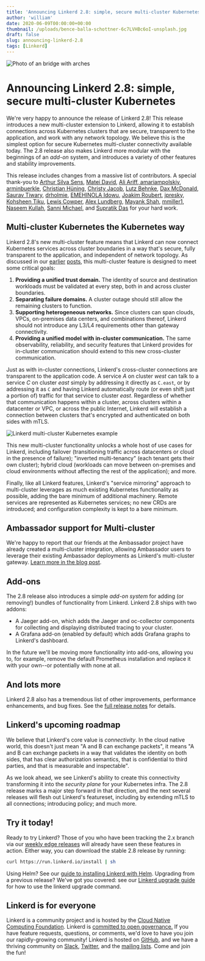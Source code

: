 ```yaml
---
title: 'Announcing Linkerd 2.8: simple, secure multi-cluster Kubernetes'
author: 'william'
date: 2020-06-09T00:00:00+00:00
thumbnail: /uploads/bence-balla-schottner-6c7LVHBc6oI-unsplash.jpg
draft: false
slug: announcing-linkerd-2.8
tags: [Linkerd]
---
```


![Photo of an bridge with arches](/uploads/bence-balla-schottner-6c7LVHBc6oI-unsplash.jpg)

# Announcing Linkerd 2.8: simple, secure multi-cluster Kubernetes

We're very happy to announce the release of Linkerd 2.8! This release
introduces a new multi-cluster extension to Linkerd, allowing it to establish
connections across Kubernetes clusters that are secure, transparent to the
application, and work with any network topology. We believe this is the
simplest option for secure Kubernetes multi-cluster connectivity available
today. The 2.8 release also makes Linkerd more modular with the beginnings of
an _add-on_ system, and introduces a variety of other features and stability
improvements.

This release includes changes from a massive list of contributors. A special
thank-you to [Arthur Silva Sens](https://github.com/ArthurSens), [Matei
David](https://github.com/Matei207), [Ali Ariff](https://github.com/aliariff),[
amariampolskiy](https://github.com/amariampolskiy),[
arminbuerkle](https://github.com/arminbuerkle), [Christian
Hüning](https://github.com/christianhuening), [Christy
Jacob](https://github.com/christyjacob4), [Lutz
Behnke](https://github.com/cypherfox), [Dax
McDonald](https://github.com/daxmc99), [Saurav
Tiwary](https://github.com/dr0pdb), [drholmie](https://github.com/drholmie),
[EMEHINOLA Idowu](https://github.com/hydeenoble), [Joakim
Roubert](https://github.com/joakimr-axis),
[jpresky](https://github.com/jpresky), [Kohsheen
Tiku](https://github.com/kohsheen1234), [Lewis
Cowper](https://github.com/lewiscowper), [Alex
Lundberg](https://github.com/lundbird), [Mayank
Shah](https://github.com/mayankshah1607),
[mmiller1](https://github.com/mmiller1), [Naseem
Kullah](https://github.com/naseemkullah), [Sanni
Michael](https://github.com/sannimichaelse), and [Supratik
Das](https://github.com/supra08) for your hard work. 


## Multi-cluster Kubernetes the Kubernetes way

Linkerd 2.8's new multi-cluster feature means that Linkerd can now connect
Kubernetes services across cluster boundaries in a way that's secure, fully
transparent to the application, and independent of network topology. As
discussed in our
[earlier](https://linkerd.io/2020/02/17/architecting-for-multicluster-kubernetes/)
[posts](https://linkerd.io/2020/02/25/multicluster-kubernetes-with-service-mirroring/),
this multi-cluster feature is designed to meet some critical goals:

1. **Providing a unified trust domain.** The identity of source and destination
   workloads must be validated at every step, both in and across cluster
   boundaries.
2. **Separating failure domains.** A cluster outage should still allow the
   remaining clusters to function.
3. **Supporting heterogeneous networks.** Since clusters can span clouds, VPCs,
   on-premises data centers, and combinations thereof, Linkerd should not
   introduce any L3/L4 requirements other than gateway connectivity.
4. **Providing a unified model with in-cluster communication.** The same
   observability, reliability, and security features that Linkerd provides for
   in-cluster communication should extend to this new cross-cluster
   communication.

Just as with in-cluster connections, Linkerd's cross-cluster connections are
transparent to the application code. A service _A_ on cluster _west_ can talk
to a service _C_ on cluster _east_ simply by addressing it directly as
`C.east`, or by addressing it as `C` and having Linkerd automatically route (or
even shift just a portion of) traffic for that service to cluster _east_.
Regardless of whether that communication happens within a cluster, across
clusters within a datacenter or VPC, or across the public Internet,  Linkerd
will establish a connection between clusters that's encrypted and authenticated
on both sides with mTLS.

![Linkerd multi-cluster Kubernetes example](/uploads/linkerd_blog_2.8-diagrams_multicluster.png "Linkerd multi-cluster Kubernetes example")

This new multi-cluster functionality unlocks a whole host of use cases for
Linkerd, including failover (transitioning traffic across datacenters or cloud
in the presence of failure); "inverted multi-tenancy" (each tenant gets their
own cluster); hybrid cloud (workloads can move between on-premises and cloud
environments without affecting the rest of the application); and more. 

Finally, like all Linkerd features, Linkerd's "service mirroring" approach to
multi-cluster leverages as much existing Kubernetes functionality as possible,
adding the bare minimum of additional machinery. Remote services are
represented as Kubernetes services; no new CRDs are introduced; and
configuration complexity is kept to a bare minimum.

## Ambassador support for Multi-cluster

We're happy to report that our friends at the Ambassador project have already
created a multi-cluster integration, allowing Ambassador users to leverage
their existing Ambassador deployments as Linkerd's multi-cluster gateway. [Learn
more in the blog post](https://blog.getambassador.io/).

## Add-ons

The 2.8 release also introduces a simple _add-on system_ for adding (or
removing!) bundles of functionality from Linkerd. Linkerd 2.8 ships with two
addons:

* A Jaeger add-on, which adds the Jaeger and oc-collector components for
  collecting and displaying distributed tracing to your cluster.
* A Grafana add-on (enabled by default) which adds Grafana graphs to Linkerd's
  dashboard.

In the future we'll be moving more functionality into add-ons, allowing you to,
for example, remove the default Prometheus installation and replace it with
your own--or potentially with none at all.

## And lots more

Linkerd 2.8 also has a tremendous list of other improvements, performance enhancements, and bug fixes. See the [full release notes](https://github.com/linkerd/linkerd2/releases/tag/stable-2.8) for details.

## Linkerd's upcoming roadmap

We believe that Linkerd's core value is _connectivity_. In the cloud native
world, this doesn't just mean "A and B can exchange packets", it means "A and B
can exchange packets in a way that validates the identity on both sides, that
has clear authorization semantics, that is confidential to third parties, and
that is measurable and inspectable".

As we look ahead, we see Linkerd's ability to create this connectivity
transforming it into the _security plane_ for your Kubernetes infra. The 2.8
release marks a major step forward in that direction, and the next several
releases will flesh out Linkerd's featureset, including by extending mTLS to
all connections; introducing policy; and much more.


## Try it today!

Ready to try Linkerd? Those of you who have been tracking the 2.x branch via
our [weekly edge releases](https://linkerd.io/2/edge) will already have seen
these features in action. Either way, you can download the stable 2.8 release
by running:

```bash
curl https://run.linkerd.io/install | sh
```

Using Helm? See our [guide to installing Linkerd with
Helm](https://linkerd.io/2/tasks/install-helm/). Upgrading from a previous
release? We've got you covered: see our [Linkerd upgrade
guide](https://linkerd.io/2/tasks/upgrade/) for how to use the linkerd upgrade
command.


## Linkerd is for everyone

Linkerd is a community project and is hosted by the [Cloud Native Computing Foundation](https://cncf.io/). Linkerd is [committed to open governance.](https://linkerd.io/2019/10/03/linkerds-commitment-to-open-governance/) If you have feature requests, questions, or comments, we'd love to have you join our rapidly-growing community! Linkerd is hosted on [GitHub](https://github.com/linkerd/), and we have a thriving community on [Slack](https://slack.linkerd.io/), [Twitter](https://twitter.com/linkerd), and the [mailing lists](https://linkerd.io/2/get-involved/). Come and join the fun!

